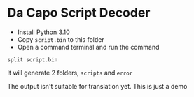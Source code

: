 # Da Capo Script Decoder

* Install Python 3.10
* Copy `script.bin` to this folder 
* Open a command terminal and run the command 

```
split script.bin
```

It will generate 2 folders, `scripts` and `error`

The output isn't suitable for translation yet. This is just a demo